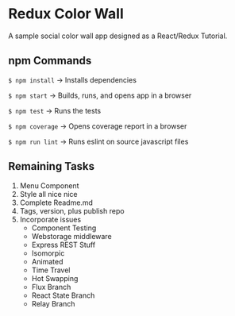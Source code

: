 Redux Color Wall
=================
A sample social color wall app designed as a React/Redux Tutorial.

npm Commands
--------

` $ npm install ` -> Installs dependencies

` $ npm start ` -> Builds, runs, and opens app in a browser

` $ npm test ` -> Runs the tests

` $ npm coverage ` -> Opens coverage report in a browser

` $ npm run lint ` -> Runs eslint on source javascript files

Remaining Tasks
------------

1. Menu Component
2. Style all nice nice
3. Complete Readme.md
4. Tags, version, plus publish repo
5. Incorporate issues
    * Component Testing
    * Webstorage middleware
    * Express REST Stuff
    * Isomorpic
    * Animated
    * Time Travel
    * Hot Swapping
    * Flux Branch
    * React State Branch
    * Relay Branch
